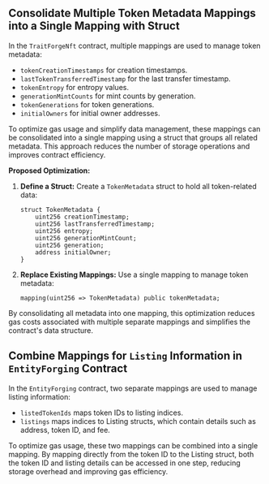 ## Consolidate Multiple Token Metadata Mappings into a Single Mapping with Struct
In the `TraitForgeNft` contract, multiple mappings are used to manage token metadata:

- `tokenCreationTimestamps` for creation timestamps.
- `lastTokenTransferredTimestamp` for the last transfer timestamp.
- `tokenEntropy` for entropy values.
- `generationMintCounts` for mint counts by generation.
- `tokenGenerations` for token generations.
- `initialOwners` for initial owner addresses.

To optimize gas usage and simplify data management, these mappings can be consolidated into a single mapping using a struct that groups all related metadata. This approach reduces the number of storage operations and improves contract efficiency.

**Proposed Optimization:**

1. **Define a Struct:** Create a `TokenMetadata` struct to hold all token-related data:
    ```solidity
    struct TokenMetadata {
        uint256 creationTimestamp;
        uint256 lastTransferredTimestamp;
        uint256 entropy;
        uint256 generationMintCount;
        uint256 generation;
        address initialOwner;
    }
    ```

2. **Replace Existing Mappings:** Use a single mapping to manage token metadata:
    ```solidity
    mapping(uint256 => TokenMetadata) public tokenMetadata;
    ```

By consolidating all metadata into one mapping, this optimization reduces gas costs associated with multiple separate mappings and simplifies the contract's data structure.

## Combine Mappings for `Listing` Information in `EntityForging` Contract
In the `EntityForging` contract, two separate mappings are used to manage listing information:

- `listedTokenIds` maps token IDs to listing indices.
- `listings` maps indices to Listing structs, which contain details such as address, token ID, and fee.

To optimize gas usage, these two mappings can be combined into a single mapping. By mapping directly from the token ID to the Listing struct, both the token ID and listing details can be accessed in one step, reducing storage overhead and improving gas efficiency.

